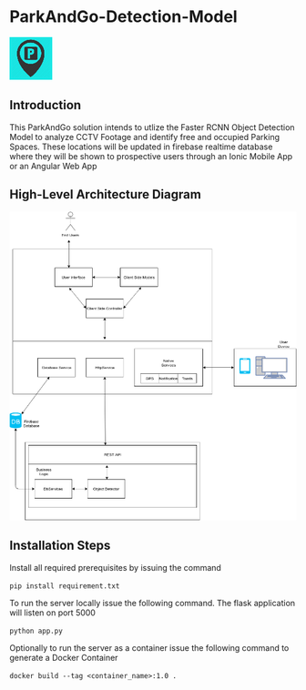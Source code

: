 # ParkAndGo-Detection-Model

![pandgo](resources/icon_small.png) 

## Introduction

This ParkAndGo solution intends to utlize the Faster RCNN Object Detection Model to analyze CCTV Footage and identify free and occupied Parking Spaces. These locations will be updated in firebase realtime database where they will be shown to prospective users through an Ionic Mobile App or an Angular Web App

## High-Level Architecture Diagram

![arci](resources/architecture_model.png)

## Installation Steps

Install all required prerequisites by issuing the command

`pip install requirement.txt`

To run the server locally issue the following command. The flask application will listen on port 5000

`python app.py`

Optionally to run the server as a container issue the following command to generate a Docker Container

`docker build --tag <container_name>:1.0 .`




